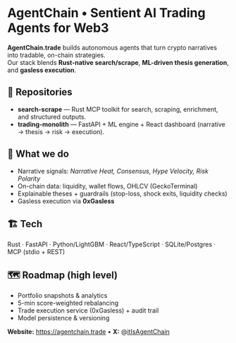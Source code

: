 # AgentChain • Sentient AI Trading Agents for Web3

**AgentChain.trade** builds autonomous agents that turn crypto narratives into tradable, on-chain strategies.  
Our stack blends **Rust-native search/scrape**, **ML-driven thesis generation**, and **gasless execution**.

## 🚀 Repositories
- **search-scrape** — Rust MCP toolkit for search, scraping, enrichment, and structured outputs.  
- **trading-monolith** — FastAPI + ML engine + React dashboard (narrative → thesis → risk → execution).

## 🧠 What we do
- Narrative signals: *Narrative Heat, Consensus, Hype Velocity, Risk Polarity*  
- On-chain data: liquidity, wallet flows, OHLCV (GeckoTerminal)  
- Explainable theses + guardrails (stop-loss, shock exits, liquidity checks)  
- Gasless execution via **0xGasless**

## 🏗 Tech
Rust · FastAPI · Python/LightGBM · React/TypeScript · SQLite/Postgres · MCP (stdio + REST)

## 🗺 Roadmap (high level)
- Portfolio snapshots & analytics  
- 5-min score-weighted rebalancing  
- Trade execution service (0xGasless) + audit trail  
- Model persistence & versioning

**Website:** https://agentchain.trade • **X:** @[itIsAgentChain](https://x.com/itIsAgentChain)
